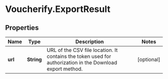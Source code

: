 # Voucherify.ExportResult

## Properties

Name | Type | Description | Notes
------------ | ------------- | ------------- | -------------
**url** | **String** | URL of the CSV file location. It contains the token used for authorization in the Download export method. | [optional] 


